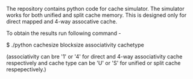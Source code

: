 The repository contains python code for cache simulator. The simulator works for both unified and split cache memory. This is designed only for direct mapped and 4-way assocative cache. 

To obtain the results run following command -     

$ ./python cachesize blocksize associativity cachetype

(associativity can bre '1' or '4' for direct and 4-way associativity cache respectively and cache type can be 'U' or 'S' for unified or split cache respepectively.)
